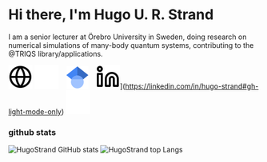 # Hi there, I'm Hugo U. R. Strand 

I am a senior lecturer at Örebro University in Sweden, doing research on numerical simulations of many-body quantum systems, contributing to the @TRIQS library/applications.

[![website](./img/globe-light.svg)](https://www.oru.se/english/employee/hugo_strand#gh-light-mode-only)
[![website](./img/globe-dark.svg)](https://www.oru.se/english/employee/hugo_strand#gh-dark-mode-only)
&nbsp;&nbsp;
[![website](./img/gscholar.svg)](https://scholar.google.com/citations?user=-l6bz2YAAAAJ&hl=en)
&nbsp;&nbsp;
![website](./img/linkedin-light.svg)](https://linkedin.com/in/hugo-strand#gh-light-mode-only)
[![website](./img/linkedin-dark.svg)](https://linkedin.com/in/hugo-strand#gh-dark-mode-only)

### github stats

![HugoStrand GitHub stats](https://github-readme-stats.vercel.app/api?username=HugoStrand&count_private=true&include_all_commits=true&show_icons=true&theme=gruvbox)
![HugoStrand top Langs](https://github-readme-stats.vercel.app/api/top-langs/?username=HugoStrand&layout=compact&theme=gruvbox)



[website]: https://www.oru.se/english/employee/hugo_strand
[gscholar]: https://scholar.google.com/citations?user=-l6bz2YAAAAJ&hl=en
[linkedin]: https://www.linkedin.com/in/hugo-strand
